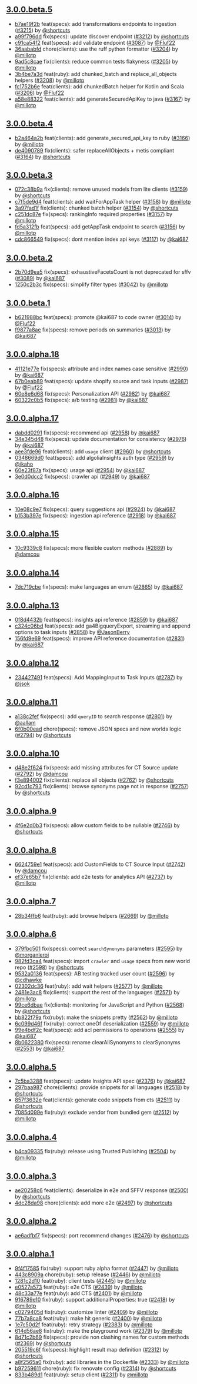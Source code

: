 ## [3.0.0.beta.5](https://github.com/algolia/algoliasearch-client-ruby/compare/3.0.0.beta.4...3.0.0.beta.5)

- [b7ae19f2b](https://github.com/algolia/api-clients-automation/commit/b7ae19f2b) feat(specs): add transformations endpoints to ingestion ([#3215](https://github.com/algolia/api-clients-automation/pull/3215)) by [@shortcuts](https://github.com/shortcuts/)
- [a99f796dd](https://github.com/algolia/api-clients-automation/commit/a99f796dd) fix(specs): update discover endpoint ([#3212](https://github.com/algolia/api-clients-automation/pull/3212)) by [@shortcuts](https://github.com/shortcuts/)
- [c91ca54f2](https://github.com/algolia/api-clients-automation/commit/c91ca54f2) feat(specs): add validate endpoint ([#3087](https://github.com/algolia/api-clients-automation/pull/3087)) by [@Fluf22](https://github.com/Fluf22/)
- [36aababfd](https://github.com/algolia/api-clients-automation/commit/36aababfd) chore(clients): use the ruff python formatter ([#3204](https://github.com/algolia/api-clients-automation/pull/3204)) by [@millotp](https://github.com/millotp/)
- [9ad5c8cae](https://github.com/algolia/api-clients-automation/commit/9ad5c8cae) fix(clients): reduce common tests flakyness ([#3205](https://github.com/algolia/api-clients-automation/pull/3205)) by [@millotp](https://github.com/millotp/)
- [3b4be7a3d](https://github.com/algolia/api-clients-automation/commit/3b4be7a3d) feat(ruby): add chunked_batch and replace_all_objects helpers ([#3208](https://github.com/algolia/api-clients-automation/pull/3208)) by [@millotp](https://github.com/millotp/)
- [fc1752b6e](https://github.com/algolia/api-clients-automation/commit/fc1752b6e) feat(clients): add chunkedBatch helper for Kotlin and Scala ([#3206](https://github.com/algolia/api-clients-automation/pull/3206)) by [@Fluf22](https://github.com/Fluf22/)
- [a58e88322](https://github.com/algolia/api-clients-automation/commit/a58e88322) feat(clients): add generateSecuredApiKey to java ([#3167](https://github.com/algolia/api-clients-automation/pull/3167)) by [@millotp](https://github.com/millotp/)

## [3.0.0.beta.4](https://github.com/algolia/algoliasearch-client-ruby/compare/3.0.0.beta.3...3.0.0.beta.4)

- [b2a464a2b](https://github.com/algolia/api-clients-automation/commit/b2a464a2b) feat(clients): add generate_secured_api_key to ruby ([#3166](https://github.com/algolia/api-clients-automation/pull/3166)) by [@millotp](https://github.com/millotp/)
- [de4090789](https://github.com/algolia/api-clients-automation/commit/de4090789) fix(clients): safer replaceAllObjects + metis compliant ([#3164](https://github.com/algolia/api-clients-automation/pull/3164)) by [@shortcuts](https://github.com/shortcuts/)

## [3.0.0.beta.3](https://github.com/algolia/algoliasearch-client-ruby/compare/3.0.0.beta.2...3.0.0.beta.3)

- [072c38b9a](https://github.com/algolia/api-clients-automation/commit/072c38b9a) fix(clients): remove unused models from lite clients ([#3159](https://github.com/algolia/api-clients-automation/pull/3159)) by [@shortcuts](https://github.com/shortcuts/)
- [c7f5de9d4](https://github.com/algolia/api-clients-automation/commit/c7f5de9d4) feat(clients): add waitForAppTask helper ([#3158](https://github.com/algolia/api-clients-automation/pull/3158)) by [@millotp](https://github.com/millotp/)
- [3a97fad1f](https://github.com/algolia/api-clients-automation/commit/3a97fad1f) fix(clients): chunked batch helper ([#3154](https://github.com/algolia/api-clients-automation/pull/3154)) by [@shortcuts](https://github.com/shortcuts/)
- [c251dc87e](https://github.com/algolia/api-clients-automation/commit/c251dc87e) fix(specs): rankingInfo required properties ([#3157](https://github.com/algolia/api-clients-automation/pull/3157)) by [@millotp](https://github.com/millotp/)
- [fd5a312fb](https://github.com/algolia/api-clients-automation/commit/fd5a312fb) feat(specs): add getAppTask endpoint to search ([#3156](https://github.com/algolia/api-clients-automation/pull/3156)) by [@millotp](https://github.com/millotp/)
- [cdc866549](https://github.com/algolia/api-clients-automation/commit/cdc866549) fix(specs): dont mention index api keys ([#3117](https://github.com/algolia/api-clients-automation/pull/3117)) by [@kai687](https://github.com/kai687/)

## [3.0.0.beta.2](https://github.com/algolia/algoliasearch-client-ruby/compare/3.0.0.beta.1...3.0.0.beta.2)

- [2b70d9ea5](https://github.com/algolia/api-clients-automation/commit/2b70d9ea5) fix(specs): exhaustiveFacetsCount is not deprecated for sffv ([#3089](https://github.com/algolia/api-clients-automation/pull/3089)) by [@kai687](https://github.com/kai687/)
- [1250c2b3c](https://github.com/algolia/api-clients-automation/commit/1250c2b3c) fix(specs): simplify filter types ([#3042](https://github.com/algolia/api-clients-automation/pull/3042)) by [@millotp](https://github.com/millotp/)

## [3.0.0.beta.1](https://github.com/algolia/algoliasearch-client-ruby/compare/3.0.0.beta.0...3.0.0.beta.1)

- [b621988bc](https://github.com/algolia/api-clients-automation/commit/b621988bc) feat(specs): promote @kai687 to code owner ([#3014](https://github.com/algolia/api-clients-automation/pull/3014)) by [@Fluf22](https://github.com/Fluf22/)
- [f9877a8ae](https://github.com/algolia/api-clients-automation/commit/f9877a8ae) fix(specs): remove periods on summaries ([#3013](https://github.com/algolia/api-clients-automation/pull/3013)) by [@kai687](https://github.com/kai687/)

## [3.0.0.alpha.18](https://github.com/algolia/algoliasearch-client-ruby/compare/3.0.0.alpha.17...3.0.0.alpha.18)

- [41121e77e](https://github.com/algolia/api-clients-automation/commit/41121e77e) fix(specs): attribute and index names case sensitive ([#2990](https://github.com/algolia/api-clients-automation/pull/2990)) by [@kai687](https://github.com/kai687/)
- [67b0eab89](https://github.com/algolia/api-clients-automation/commit/67b0eab89) feat(specs): update shopify source and task inputs ([#2987](https://github.com/algolia/api-clients-automation/pull/2987)) by [@Fluf22](https://github.com/Fluf22/)
- [60e8e6d68](https://github.com/algolia/api-clients-automation/commit/60e8e6d68) fix(specs): Personalization API ([#2982](https://github.com/algolia/api-clients-automation/pull/2982)) by [@kai687](https://github.com/kai687/)
- [60322c0b5](https://github.com/algolia/api-clients-automation/commit/60322c0b5) fix(specs): a/b testing ([#2981](https://github.com/algolia/api-clients-automation/pull/2981)) by [@kai687](https://github.com/kai687/)

## [3.0.0.alpha.17](https://github.com/algolia/algoliasearch-client-ruby/compare/3.0.0.alpha.16...3.0.0.alpha.17)

- [dabdd0291](https://github.com/algolia/api-clients-automation/commit/dabdd0291) fix(specs): recommend api ([#2958](https://github.com/algolia/api-clients-automation/pull/2958)) by [@kai687](https://github.com/kai687/)
- [34e345d48](https://github.com/algolia/api-clients-automation/commit/34e345d48) fix(specs): update documentation for consistency ([#2976](https://github.com/algolia/api-clients-automation/pull/2976)) by [@kai687](https://github.com/kai687/)
- [aee3fde96](https://github.com/algolia/api-clients-automation/commit/aee3fde96) feat(clients): add `usage` client ([#2960](https://github.com/algolia/api-clients-automation/pull/2960)) by [@shortcuts](https://github.com/shortcuts/)
- [0348669d0](https://github.com/algolia/api-clients-automation/commit/0348669d0) feat(specs): add algoliaInsights auth type ([#2959](https://github.com/algolia/api-clients-automation/pull/2959)) by [@jkaho](https://github.com/jkaho/)
- [60e23f87a](https://github.com/algolia/api-clients-automation/commit/60e23f87a) fix(specs): usage api ([#2954](https://github.com/algolia/api-clients-automation/pull/2954)) by [@kai687](https://github.com/kai687/)
- [3e0d0dcc2](https://github.com/algolia/api-clients-automation/commit/3e0d0dcc2) fix(specs): crawler api ([#2949](https://github.com/algolia/api-clients-automation/pull/2949)) by [@kai687](https://github.com/kai687/)

## [3.0.0.alpha.16](https://github.com/algolia/algoliasearch-client-ruby/compare/3.0.0.alpha.15...3.0.0.alpha.16)

- [10e08c9e7](https://github.com/algolia/api-clients-automation/commit/10e08c9e7) fix(specs): query suggestions api ([#2924](https://github.com/algolia/api-clients-automation/pull/2924)) by [@kai687](https://github.com/kai687/)
- [b153b397e](https://github.com/algolia/api-clients-automation/commit/b153b397e) fix(specs): ingestion api reference ([#2918](https://github.com/algolia/api-clients-automation/pull/2918)) by [@kai687](https://github.com/kai687/)

## [3.0.0.alpha.15](https://github.com/algolia/algoliasearch-client-ruby/compare/3.0.0.alpha.14...3.0.0.alpha.15)

- [10c9339c8](https://github.com/algolia/api-clients-automation/commit/10c9339c8) fix(specs): more flexible custom methods ([#2889](https://github.com/algolia/api-clients-automation/pull/2889)) by [@damcou](https://github.com/damcou/)

## [3.0.0.alpha.14](https://github.com/algolia/algoliasearch-client-ruby/compare/3.0.0.alpha.13...3.0.0.alpha.14)

- [7dc719cbe](https://github.com/algolia/api-clients-automation/commit/7dc719cbe) fix(specs): make languages an enum ([#2865](https://github.com/algolia/api-clients-automation/pull/2865)) by [@kai687](https://github.com/kai687/)

## [3.0.0.alpha.13](https://github.com/algolia/algoliasearch-client-ruby/compare/3.0.0.alpha.12...3.0.0.alpha.13)

- [0f8d4432b](https://github.com/algolia/api-clients-automation/commit/0f8d4432b) feat(specs): insights api reference ([#2859](https://github.com/algolia/api-clients-automation/pull/2859)) by [@kai687](https://github.com/kai687/)
- [c324c06bd](https://github.com/algolia/api-clients-automation/commit/c324c06bd) feat(specs): add ga4BigqueryExport, streaming and append options to task inputs ([#2858](https://github.com/algolia/api-clients-automation/pull/2858)) by [@JasonBerry](https://github.com/JasonBerry/)
- [156fd9e69](https://github.com/algolia/api-clients-automation/commit/156fd9e69) feat(specs): improve API reference documentation ([#2831](https://github.com/algolia/api-clients-automation/pull/2831)) by [@kai687](https://github.com/kai687/)

## [3.0.0.alpha.12](https://github.com/algolia/algoliasearch-client-ruby/compare/3.0.0.alpha.11...3.0.0.alpha.12)

- [234427491](https://github.com/algolia/api-clients-automation/commit/234427491) feat(specs): Add MappingInput to Task Inputs ([#2787](https://github.com/algolia/api-clients-automation/pull/2787)) by [@jsok](https://github.com/jsok/)

## [3.0.0.alpha.11](https://github.com/algolia/algoliasearch-client-ruby/compare/3.0.0.alpha.10...3.0.0.alpha.11)

- [a138c2fef](https://github.com/algolia/api-clients-automation/commit/a138c2fef) fix(specs): add `queryID` to search response ([#2801](https://github.com/algolia/api-clients-automation/pull/2801)) by [@aallam](https://github.com/aallam/)
- [6f0b00ead](https://github.com/algolia/api-clients-automation/commit/6f0b00ead) chore(specs): remove JSON specs and new worlds logic ([#2794](https://github.com/algolia/api-clients-automation/pull/2794)) by [@shortcuts](https://github.com/shortcuts/)

## [3.0.0.alpha.10](https://github.com/algolia/algoliasearch-client-ruby/compare/3.0.0.alpha.9...3.0.0.alpha.10)

- [d48e2f624](https://github.com/algolia/api-clients-automation/commit/d48e2f624) fix(specs): add missing attributes for CT Source update ([#2792](https://github.com/algolia/api-clients-automation/pull/2792)) by [@damcou](https://github.com/damcou/)
- [f3e894002](https://github.com/algolia/api-clients-automation/commit/f3e894002) fix(clients): replace all objects ([#2762](https://github.com/algolia/api-clients-automation/pull/2762)) by [@shortcuts](https://github.com/shortcuts/)
- [92cd1c793](https://github.com/algolia/api-clients-automation/commit/92cd1c793) fix(clients): browse synonyms page not in response ([#2757](https://github.com/algolia/api-clients-automation/pull/2757)) by [@shortcuts](https://github.com/shortcuts/)

## [3.0.0.alpha.9](https://github.com/algolia/algoliasearch-client-ruby/compare/3.0.0.alpha.8...3.0.0.alpha.9)

- [4f6e2d0b3](https://github.com/algolia/api-clients-automation/commit/4f6e2d0b3) fix(specs): allow custom fields to be nullable ([#2746](https://github.com/algolia/api-clients-automation/pull/2746)) by [@shortcuts](https://github.com/shortcuts/)

## [3.0.0.alpha.8](https://github.com/algolia/algoliasearch-client-ruby/compare/3.0.0.alpha.7...3.0.0.alpha.8)

- [6624759e1](https://github.com/algolia/api-clients-automation/commit/6624759e1) feat(specs): add CustomFields to CT Source Input ([#2742](https://github.com/algolia/api-clients-automation/pull/2742)) by [@damcou](https://github.com/damcou/)
- [ef37e65b7](https://github.com/algolia/api-clients-automation/commit/ef37e65b7) fix(clients): add e2e tests for analytics API ([#2737](https://github.com/algolia/api-clients-automation/pull/2737)) by [@millotp](https://github.com/millotp/)

## [3.0.0.alpha.7](https://github.com/algolia/algoliasearch-client-ruby/compare/3.0.0.alpha.6...3.0.0.alpha.7)

- [28b34ffb6](https://github.com/algolia/api-clients-automation/commit/28b34ffb6) feat(ruby): add browse helpers ([#2669](https://github.com/algolia/api-clients-automation/pull/2669)) by [@millotp](https://github.com/millotp/)

## [3.0.0.alpha.6](https://github.com/algolia/algoliasearch-client-ruby/compare/3.0.0.alpha.5...3.0.0.alpha.6)

- [379fbc501](https://github.com/algolia/api-clients-automation/commit/379fbc501) fix(specs): correct `searchSynonyms` parameters ([#2595](https://github.com/algolia/api-clients-automation/pull/2595)) by [@morganleroi](https://github.com/morganleroi/)
- [982fd3ca4](https://github.com/algolia/api-clients-automation/commit/982fd3ca4) feat(specs): import `crawler` and `usage` specs from new world repo ([#2598](https://github.com/algolia/api-clients-automation/pull/2598)) by [@shortcuts](https://github.com/shortcuts/)
- [9532a0136](https://github.com/algolia/api-clients-automation/commit/9532a0136) feat(specs): AB testing tracked user count ([#2596](https://github.com/algolia/api-clients-automation/pull/2596)) by [@cdhawke](https://github.com/cdhawke/)
- [02302dc36](https://github.com/algolia/api-clients-automation/commit/02302dc36) feat(ruby): add wait helpers ([#2577](https://github.com/algolia/api-clients-automation/pull/2577)) by [@millotp](https://github.com/millotp/)
- [2481e3ac8](https://github.com/algolia/api-clients-automation/commit/2481e3ac8) fix(clients): support the rest of the languages ([#2571](https://github.com/algolia/api-clients-automation/pull/2571)) by [@millotp](https://github.com/millotp/)
- [99ce6dbae](https://github.com/algolia/api-clients-automation/commit/99ce6dbae) fix(clients): monitoring for JavaScript and Python ([#2568](https://github.com/algolia/api-clients-automation/pull/2568)) by [@shortcuts](https://github.com/shortcuts/)
- [bb822f79a](https://github.com/algolia/api-clients-automation/commit/bb822f79a) fix(ruby): make the snippets pretty ([#2562](https://github.com/algolia/api-clients-automation/pull/2562)) by [@millotp](https://github.com/millotp/)
- [6c099d46f](https://github.com/algolia/api-clients-automation/commit/6c099d46f) fix(ruby): correct oneOf deserialization ([#2559](https://github.com/algolia/api-clients-automation/pull/2559)) by [@millotp](https://github.com/millotp/)
- [99e4bdf2c](https://github.com/algolia/api-clients-automation/commit/99e4bdf2c) feat(specs): add acl permissions to operations ([#2555](https://github.com/algolia/api-clients-automation/pull/2555)) by [@kai687](https://github.com/kai687/)
- [8b0622380](https://github.com/algolia/api-clients-automation/commit/8b0622380) fix(specs): rename clearAllSynonyms to clearSynonyms ([#2553](https://github.com/algolia/api-clients-automation/pull/2553)) by [@kai687](https://github.com/kai687/)

## [3.0.0.alpha.5](https://github.com/algolia/algoliasearch-client-ruby/compare/3.0.0.alpha.4...3.0.0.alpha.5)

- [7c5ba3288](https://github.com/algolia/api-clients-automation/commit/7c5ba3288) feat(specs): update Insights API spec ([#2376](https://github.com/algolia/api-clients-automation/pull/2376)) by [@kai687](https://github.com/kai687/)
- [297baa987](https://github.com/algolia/api-clients-automation/commit/297baa987) chore(clients): provide snippets for all languages ([#2518](https://github.com/algolia/api-clients-automation/pull/2518)) by [@shortcuts](https://github.com/shortcuts/)
- [857f3632e](https://github.com/algolia/api-clients-automation/commit/857f3632e) feat(clients): generate code snippets from cts ([#2511](https://github.com/algolia/api-clients-automation/pull/2511)) by [@shortcuts](https://github.com/shortcuts/)
- [7085d099e](https://github.com/algolia/api-clients-automation/commit/7085d099e) fix(ruby): exclude vendor from bundled gem ([#2512](https://github.com/algolia/api-clients-automation/pull/2512)) by [@millotp](https://github.com/millotp/)

## [3.0.0.alpha.4](https://github.com/algolia/algoliasearch-client-ruby/compare/3.0.0.alpha.3...3.0.0.alpha.4)

- [b4ca09335](https://github.com/algolia/api-clients-automation/commit/b4ca09335) fix(ruby): release using Trusted Publishing ([#2504](https://github.com/algolia/api-clients-automation/pull/2504)) by [@millotp](https://github.com/millotp/)

## [3.0.0.alpha.3](https://github.com/algolia/algoliasearch-client-ruby/compare/3.0.0.alpha.2...3.0.0.alpha.3)

- [ae20258c6](https://github.com/algolia/api-clients-automation/commit/ae20258c6) feat(clients): deserialize in e2e and SFFV response ([#2500](https://github.com/algolia/api-clients-automation/pull/2500)) by [@shortcuts](https://github.com/shortcuts/)
- [4dc28da98](https://github.com/algolia/api-clients-automation/commit/4dc28da98) chore(clients): add more e2e ([#2497](https://github.com/algolia/api-clients-automation/pull/2497)) by [@shortcuts](https://github.com/shortcuts/)

## [3.0.0.alpha.2](https://github.com/algolia/algoliasearch-client-ruby/compare/3.0.0.alpha.1...3.0.0.alpha.2)

- [ae6adfbf7](https://github.com/algolia/api-clients-automation/commit/ae6adfbf7) fix(specs): port recommend changes ([#2476](https://github.com/algolia/api-clients-automation/pull/2476)) by [@shortcuts](https://github.com/shortcuts/)

## [3.0.0.alpha.1](https://github.com/algolia/algoliasearch-client-ruby/tree/3.0.0.alpha.1)

- [9f4f17585](https://github.com/algolia/api-clients-automation/commit/9f4f17585) fix(ruby): support ruby alpha format ([#2447](https://github.com/algolia/api-clients-automation/pull/2447)) by [@millotp](https://github.com/millotp/)
- [443c8909a](https://github.com/algolia/api-clients-automation/commit/443c8909a) chore(ruby): setup release ([#2446](https://github.com/algolia/api-clients-automation/pull/2446)) by [@millotp](https://github.com/millotp/)
- [1281c2d10](https://github.com/algolia/api-clients-automation/commit/1281c2d10) feat(ruby): client tests ([#2445](https://github.com/algolia/api-clients-automation/pull/2445)) by [@millotp](https://github.com/millotp/)
- [e0527a573](https://github.com/algolia/api-clients-automation/commit/e0527a573) feat(ruby): e2e CTS ([#2439](https://github.com/algolia/api-clients-automation/pull/2439)) by [@millotp](https://github.com/millotp/)
- [48c33a77e](https://github.com/algolia/api-clients-automation/commit/48c33a77e) feat(ruby): add CTS ([#2401](https://github.com/algolia/api-clients-automation/pull/2401)) by [@millotp](https://github.com/millotp/)
- [916789e10](https://github.com/algolia/api-clients-automation/commit/916789e10) fix(ruby): support additionalProperties: true ([#2418](https://github.com/algolia/api-clients-automation/pull/2418)) by [@millotp](https://github.com/millotp/)
- [c0279405d](https://github.com/algolia/api-clients-automation/commit/c0279405d) fix(ruby): customize linter ([#2409](https://github.com/algolia/api-clients-automation/pull/2409)) by [@millotp](https://github.com/millotp/)
- [77b7a8ca8](https://github.com/algolia/api-clients-automation/commit/77b7a8ca8) feat(ruby): make hit generic ([#2400](https://github.com/algolia/api-clients-automation/pull/2400)) by [@millotp](https://github.com/millotp/)
- [1e7c50d2f](https://github.com/algolia/api-clients-automation/commit/1e7c50d2f) feat(ruby): retry strategy ([#2383](https://github.com/algolia/api-clients-automation/pull/2383)) by [@millotp](https://github.com/millotp/)
- [614d56ae8](https://github.com/algolia/api-clients-automation/commit/614d56ae8) fix(ruby): make the playground work ([#2379](https://github.com/algolia/api-clients-automation/pull/2379)) by [@millotp](https://github.com/millotp/)
- [8d71c2b69](https://github.com/algolia/api-clients-automation/commit/8d71c2b69) fix(specs): provide non clashing names for custom methods ([#2369](https://github.com/algolia/api-clients-automation/pull/2369)) by [@shortcuts](https://github.com/shortcuts/)
- [205519c6f](https://github.com/algolia/api-clients-automation/commit/205519c6f) fix(specs): highlight result map definition ([#2312](https://github.com/algolia/api-clients-automation/pull/2312)) by [@shortcuts](https://github.com/shortcuts/)
- [a8f2565a0](https://github.com/algolia/api-clients-automation/commit/a8f2565a0) fix(ruby): add libraries in the Dockerfile ([#2333](https://github.com/algolia/api-clients-automation/pull/2333)) by [@millotp](https://github.com/millotp/)
- [b97259611](https://github.com/algolia/api-clients-automation/commit/b97259611) chore(ruby): fix renovate config ([#2314](https://github.com/algolia/api-clients-automation/pull/2314)) by [@shortcuts](https://github.com/shortcuts/)
- [833b489d1](https://github.com/algolia/api-clients-automation/commit/833b489d1) feat(ruby): setup client ([#2311](https://github.com/algolia/api-clients-automation/pull/2311)) by [@millotp](https://github.com/millotp/)

